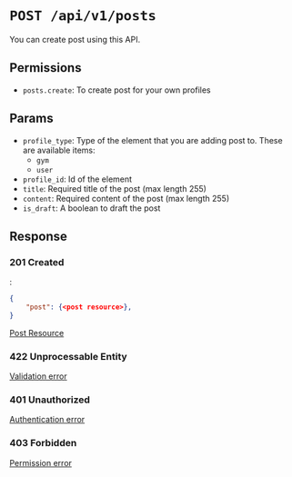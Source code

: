 # `POST /api/v1/posts`
You can create post using this API.


## Permissions

- `posts.create`: To create post for your own profiles

## Params

- `profile_type`: Type of the element that you are adding post to. These are available items:
  - `gym`
  - `user`
- `profile_id`: Id of the element
- `title`: Required title of the post (max length 255)
- `content`: Required content of the post (max length 255)
- `is_draft`: A boolean to draft the post

## Response

### 201 Created
:
```json
{
    "post": {<post resource>},
}
```

[Post Resource](../resources/post.md)

### 422 Unprocessable Entity
[Validation error](../validation-errors.md)

### 401 Unauthorized
[Authentication error](../authentication-errors.md)

### 403 Forbidden
[Permission error](../permission-errors.md)

